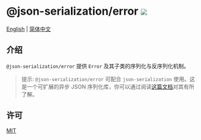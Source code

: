 # @json-serialization/error <a href="https://www.npmjs.com/package/@json-serialization/error"><img src="https://img.shields.io/npm/v/@json-serialization/error.svg" /></a>

[English](https://github.com/memo-cn/json-serialization/blob/main/packages/error/README.md) | [简体中文](https://github.com/memo-cn/json-serialization/blob/main/packages/error/README.zh-CN.md)

## 介绍

`@json-serialization/error` 提供 `Error` 及其子类的序列化与反序列化机制。

> 提示: `@json-serialization/error` 可配合 `json-serialization` 使用。这是一个可扩展的异步 JSON 序列化库，你可以通过阅读[这篇文档](https://github.com/memo-cn/json-serialization/blob/main/packages/json/README.zh-CN.md)对其有所了解。

## 许可

[MIT](./LICENSE)
